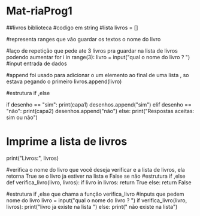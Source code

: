 # Mat-riaProg1
##livros biblioteca
#codigo em string 
#lista
livros = []

#representa ranges que vão guardar os textos o nome do livro


#laço de repetição que pede ate 3 livros pra guardar na lista de livros podendo aumentar
for i in range(3):
  livro = input("qual o nome do livro ? ")
  #input entrada de dados
 

#append foi usado para adicionar o um elemento ao final de uma lista , so estava pegando o primeiro
  livros.append(livro)

#estrutura if ,else 
 
if desenho == "sim":
    print(capa1)
    desenhos.append("sim")
elif desenho == "não":
    print(capa2)
    desenhos.append("não")
else:
    print("Respostas aceitas: sim ou não")


# Imprime a lista de livros 
print("Livros:", livros)

#verifica o nome do livro que você deseja verificar e a lista de livros, ela retorna True se o livro ja estiver na lista e False se não
#estrutura if ,else 
def verifica_livro(livro, livros):
    if livro in livros:
        return True
    else:
        return False

#estrutura if ,else que chama a função verifica_livro
#inputs que pedem nome do livro
livro = input("qual o nome do livro ? ")
if verifica_livro(livro, livros):
    print("livro ja existe na lista ")
else:
    print(" não existe na lista")